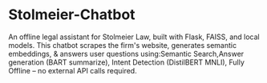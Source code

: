 # Stolmeier-Chatbot
An offline legal assistant for Stolmeier Law, built with Flask, FAISS, and local models. This chatbot scrapes the firm's website, generates semantic embeddings, &amp; answers user questions using:Semantic Search,Answer generation (BART summarize), Intent Detection (DistilBERT MNLI), Fully Offline – no external API calls required.
